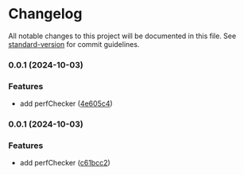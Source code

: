# Changelog

All notable changes to this project will be documented in this file. See [standard-version](https://github.com/conventional-changelog/standard-version) for commit guidelines.

### 0.0.1 (2024-10-03)


### Features

* add perfChecker ([4e605c4](https://github.com/gemwuu/perf-checker/commit/4e605c4a2f853ddbe82fe9491ea97da18f55d56a))

### 0.0.1 (2024-10-03)


### Features

* add perfChecker ([c61bcc2](https://github.com/gemwuu/perf-checker/commit/c61bcc2d5ae73f3dfffd2ea183a17cdfcf5f71e5))
